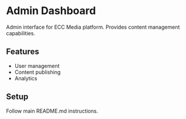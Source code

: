 # Admin Dashboard

Admin interface for ECC Media platform. Provides content management capabilities.

## Features
- User management
- Content publishing
- Analytics

## Setup
Follow main README.md instructions.